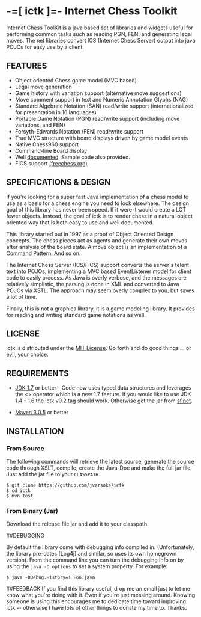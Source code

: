 # -=[ ictk ]=- Internet Chess Toolkit

Internet Chess ToolKit is a java based set of libraries and widgets useful 
for performing common tasks such as reading PGN, FEN, and generating 
legal moves. The net libraries convert ICS (Internet Chess Server) output 
into java POJOs for easy use by a client.

## FEATURES
* Object oriented Chess game model (MVC based)
* Legal move generation
* Game history with variation support (alternative move suggestions)
* Move comment support in text and Numeric Annotation Glyphs (NAG)
* Standard Algebraic Notation (SAN) read/write support (internationalized
  for presentation in 16 languages)
* Portable Game Notation (PGN) read/write support (including move variations,
  and FEN)
* Forsyth-Edwards Notation (FEN) read/write support
* True MVC structure with board displays driven by game model events
* Native Chess960 support
* Command-line Board display
* Well [documented](http://jvarsoke.github.io/docs/). Sample code also provided.
* FICS support [(freechess.org)](http://www.freechess.org)

## SPECIFICATIONS & DESIGN

   If you're looking for a super fast Java implementation of a chess model 
to use as a basis for a chess engine you need to look elsewhere.  The 
design goal of this library has never been speed.  If it were it would 
create a LOT fewer objects.  Instead, the goal of ictk is to render chess
in a natural object oriented way that is both easy to use and well documented.  

   This library started out in 1997 as a proof of Object Oriented Design 
concepts.  The chess pieces act as agents and generate their own moves after
analysis of the board state.  A move object is an implementation of a 
Command Pattern.  And so on.  

   The Internet Chess Server (ICS/FICS) support converts the server's telent
text into POJOs, implementing a MVC based EventListener model for client code
to easily process.  As Java is overly verbose, and the messages are relatively
simplistic, the parsing is done in XML and converted to Java POJOs via XSTL.
The approach may seem overly complex to you, but saves a lot of time.

   Finally, this is not a graphics library, it is a game modeling library.
It provides for reading and writing standard game notations as well.

## LICENSE

   ictk is distributed under the [MIT License](http://opensource.org/licenses/MIT).
   Go forth and do good things ...  or evil, your choice.

## REQUIREMENTS

* [JDK 1.7](http://java.oracle.com) or better - Code now uses typed data
  structures and leverages the <> operator which is a new 1.7 feature.  If
  you would like to use JDK 1.4 - 1.6  the ictk v0.2 tag should work.
  Otherwise get the jar from [sf.net](http://ictk.sourceforge.net).

* [Maven 3.0.5](http://maven.apache.org) or better

## INSTALLATION

### From Source
The following commands will retrieve the latest source, generate the source code through XSLT, compile, create the Java-Doc and make the full jar file.  Just add the jar file to your `CLASSPATH`.

    $ git clone https://github.com/jvarsoke/ictk
    $ cd ictk
    $ mvn test

### From Binary (Jar)
Download the release file jar and add it to your classpath.

##DEBUGGING

By default the library come with debugging info compiled in. (Unfortunately,
the library pre-dates [Log4j] and similar, so uses its own homegrown version).
From the command line you can turn the debugging info on by using the 
`java -D options` to set a system property.  For example:

    $ java -DDebug.History=1 Foo.java

##FEEDBACK
   If you find this library useful, drop me an email just to let me know what
you're doing with it.  Even if you're just messing around.  Knowing someone is
using this encourages me to dedicate time toward improving ictk -- otherwise
I have lots of other things to donate my time to.  Thanks.
